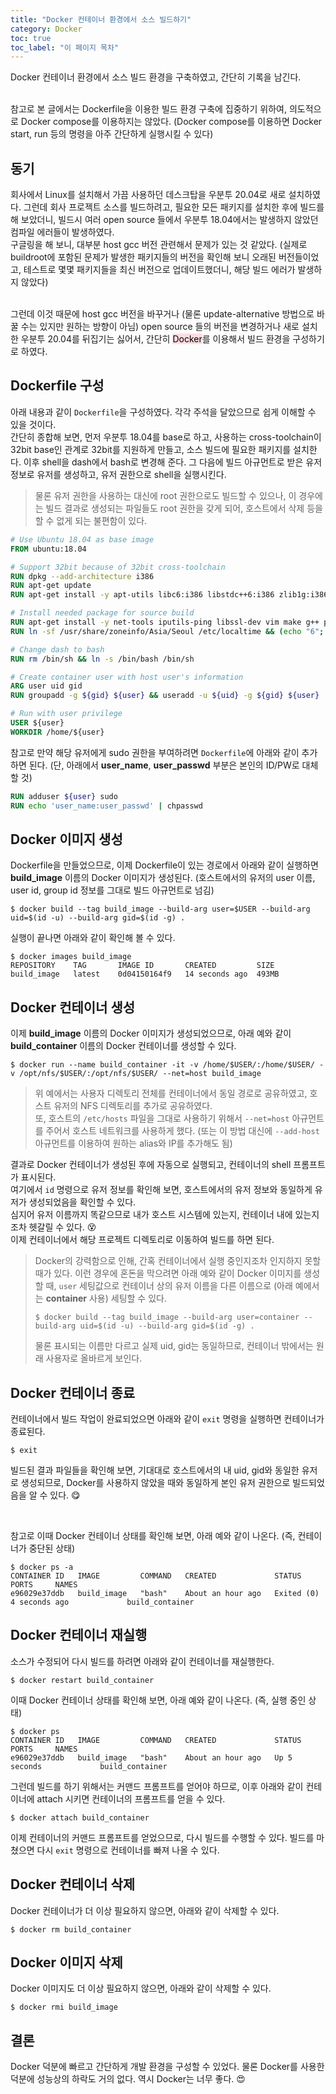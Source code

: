 ```yaml
---
title: "Docker 컨테이너 환경에서 소스 빌드하기"
category: Docker
toc: true
toc_label: "이 페이지 목차"
---
```


Docker 컨테이너 환경에서 소스 빌드 환경을 구축하였고, 간단히 기록을 남긴다.

<br>
참고로 본 글에서는 Dockerfile을 이용한 빌드 환경 구축에 집중하기 위하여, 의도적으로 Docker compose를 이용하지는 않았다. (Docker compose를 이용하면 Docker start, run 등의 명령을 아주 간단하게 실행시킬 수 있다)

## 동기
회사에서 Linux를 설치해서 가끔 사용하던 데스크탑을 우분투 20.04로 새로 설치하였다. 그런데 회사 프로젝트 소스를 빌드하려고, 필요한 모든 패키지를 설치한 후에 빌드를 해 보았더니, 빌드시 여러 open source 들에서 우분투 18.04에서는 발생하지 않았던 컴파일 에러들이 발생하였다.  
구글링을 해 보니, 대부분 host gcc 버전 관련해서 문제가 있는 것 같았다. (실제로 buildroot에 포함된 문제가 발생한 패키지들의 버전을 확인해 보니 오래된 버전들이었고, 테스트로 몇몇 패키지들을 최신 버전으로 업데이트했더니, 해당 빌드 에러가 발생하지 않았다)

<br>
그런데 이것 때문에 host gcc 버전을 바꾸거나 (물론 update-alternative 방법으로 바꿀 수는 있지만 원하는 방향이 아님) open source 들의 버전을 변경하거나 새로 설치한 우분투 20.04를 뒤집기는 싫어서, 간단히 <mark style='background-color: #ffdce0'>Docker</mark>를 이용해서 빌드 환경을 구성하기로 하였다.

## Dockerfile 구성
아래 내용과 같이 `Dockerfile`을 구성하였다. 각각 주석을 달았으므로 쉽게 이해할 수 있을 것이다.  
간단히 종합해 보면, 먼저 우분투 18.04를 base로 하고, 사용하는 cross-toolchain이 32bit base인 관계로 32bit를 지원하게 만들고, 소스 빌드에 필요한 패키지를 설치한다. 이후 shell을 dash에서 bash로 변경해 준다. 그 다음에 빌드 아규먼트로 받은 유저 정보로 유저를 생성하고, 유저 권한으로 shell을 실행시킨다.
> 물론 유저 권한을 사용하는 대신에 root 권한으로도 빌드할 수 있으나, 이 경우에는 빌드 결과로 생성되는 파일들도 root 권한을 갖게 되어, 호스트에서 삭제 등을 할 수 없게 되는 불편함이 있다.

```Dockerfile
# Use Ubuntu 18.04 as base image
FROM ubuntu:18.04

# Support 32bit because of 32bit cross-toolchain
RUN dpkg --add-architecture i386
RUN apt-get update
RUN apt-get install -y apt-utils libc6:i386 libstdc++6:i386 zlib1g:i386

# Install needed package for source build
RUN apt-get install -y net-tools iputils-ping libssl-dev vim make g++ patch wget cpio python unzip rsync bc git subversion autoconf gettext m4 gperf
RUN ln -sf /usr/share/zoneinfo/Asia/Seoul /etc/localtime && (echo "6"; echo "69") | apt-get install -y tcl

# Change dash to bash
RUN rm /bin/sh && ln -s /bin/bash /bin/sh

# Create container user with host user's information
ARG user uid gid
RUN groupadd -g ${gid} ${user} && useradd -u ${uid} -g ${gid} ${user}

# Run with user privilege
USER ${user}
WORKDIR /home/${user}
```

참고로 만약 해당 유저에게 sudo 권한을 부여하려면 `Dockerfile`에 아래와 같이 추가하면 된다. (단, 아래에서 **user_name**, **user_passwd** 부분은 본인의 ID/PW로 대체할 것)
```Dockerfile
RUN adduser ${user} sudo
RUN echo 'user_name:user_passwd' | chpasswd
```

## Docker 이미지 생성
Dockerfile을 만들었으므로, 이제 Dockerfile이 있는 경로에서 아래와 같이 실행하면 **build_image** 이름의 Docker 이미지가 생성된다. (호스트에서의 유저의 user 이름, user id, group id 정보를 그대로 빌드 아규먼트로 넘김)
```shell
$ docker build --tag build_image --build-arg user=$USER --build-arg uid=$(id -u) --build-arg gid=$(id -g) .
```

실행이 끝나면 아래와 같이 확인해 볼 수 있다.
```shell
$ docker images build_image
REPOSITORY    TAG       IMAGE ID       CREATED         SIZE
build_image   latest    0d04150164f9   14 seconds ago  493MB
```

## Docker 컨테이너 생성
이제 **build_image** 이름의 Docker 이미지가 생성되었으므로, 아래 예와 같이 **build_container** 이름의 Docker 컨테이너를 생성할 수 있다.
```shell
$ docker run --name build_container -it -v /home/$USER/:/home/$USER/ -v /opt/nfs/$USER/:/opt/nfs/$USER/ --net=host build_image
```
> 위 예에서는 사용자 디렉토리 전체를 컨테이너에서 동일 경로로 공유하였고, 호스트 유저의 NFS 디렉토리를 추가로 공유하였다.  
> 또, 호스트의 `/etc/hosts` 파일을 그대로 사용하기 위해서 `--net=host` 아규먼트를 주어서 호스트 네트워크를 사용하게 했다. (또는 이 방법 대신에 `--add-host` 아규먼트를 이용하여 원하는 alias와 IP를 추가해도 됨)

결과로 Docker 컨테이너가 생성된 후에 자동으로 실행되고, 컨테이너의 shell 프롬프트가 표시된다.  
여기에서 `id` 명령으로 유저 정보를 확인해 보면, 호스트에서의 유저 정보와 동일하게 유저가 생성되었음을 확인할 수 있다.  
심지어 유저 이름까지 똑같으므로 내가 호스트 시스템에 있는지, 컨테이너 내에 있는지조차 헷갈릴 수 있다. 😵  
이제 컨테이너에서 해당 프로젝트 디렉토리로 이동하여 빌드를 하면 된다.

> Docker의 강력함으로 인해, 간혹 컨테이너에서 실행 중인지조차 인지하지 못할 때가 있다. 이런 경우에 혼돈을 막으려면 아래 예와 같이 Docker 이미지를 생성할 때, `user` 세팅값으로 컨테이너 상의 유저 이름을 다른 이름으로 (아래 예에서는 **container** 사용) 세팅할 수 있다.
> ```shell
> $ docker build --tag build_image --build-arg user=container --build-arg uid=$(id -u) --build-arg gid=$(id -g) .
> ```
> 물론 표시되는 이름만 다르고 실제 uid, gid는 동일하므로, 컨테이너 밖에서는 원래 사용자로 올바르게 보인다.

## Docker 컨테이너 종료
컨테이너에서 빌드 작업이 완료되었으면 아래와 같이 `exit` 명령을 실행하면 컨테이너가 종료된다.
```shell
$ exit
```

빌드된 결과 파일들을 확인해 보면, 기대대로 호스트에서의 내 uid, gid와 동일한 유저로 생성되므로, Docker를 사용하지 않았을 때와 동일하게 본인 유저 권한으로 빌드되었음을 알 수 있다. 😋

<br>

참고로 이때 Docker 컨테이너 상태를 확인해 보면, 아래 예와 같이 나온다. (즉, 컨테이너가 중단된 상태)
```shell
$ docker ps -a
CONTAINER ID   IMAGE         COMMAND   CREATED             STATUS                     PORTS     NAMES
e96029e37ddb   build_image   "bash"    About an hour ago   Exited (0) 4 seconds ago             build_container
```

## Docker 컨테이너 재실행
소스가 수정되어 다시 빌드를 하려면 아래와 같이 컨테이너를 재실행한다.
```shell
$ docker restart build_container
```

이때 Docker 컨테이너 상태를 확인해 보면, 아래 예와 같이 나온다. (즉, 실행 중인 상태)
```shell
$ docker ps
CONTAINER ID   IMAGE         COMMAND   CREATED             STATUS         PORTS     NAMES
e96029e37ddb   build_image   "bash"    About an hour ago   Up 5 seconds             build_container
```

그런데 빌드를 하기 위해서는 커맨드 프롬프트를 얻어야 하므로, 이후 아래와 같이 컨테이너에 attach 시키면 컨테이너의 프롬프트를 얻을 수 있다.
```shell
$ docker attach build_container
```

이제 컨테이너의 커맨드 프롬프트를 얻었으므로, 다시 빌드를 수행할 수 있다. 빌드를 마쳤으면 다시 `exit` 명령으로 컨테이너를 빠져 나올 수 있다.

## Docker 컨테이너 삭제
Docker 컨테이너가 더 이상 필요하지 않으면, 아래와 같이 삭제할 수 있다.
```shell
$ docker rm build_container
```

## Docker 이미지 삭제
Docker 이미지도 더 이상 필요하지 않으면, 아래와 같이 삭제할 수 있다.
```shell
$ docker rmi build_image
```

## 결론
Docker 덕분에 빠르고 간단하게 개발 환경을 구성할 수 있었다. 물론 Docker를 사용한 덕분에 성능상의 하락도 거의 없다. 역시 Docker는 너무 좋다. 😍
